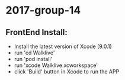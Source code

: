 # 2017-group-14
## FrontEnd Install:
- Install the latest version of Xcode (9.0.1)
- run 'cd Walklive'
- run 'pod install'
- run 'xcode Walklive.xcworkspace'
- click 'Build' button in Xcode to run the APP

